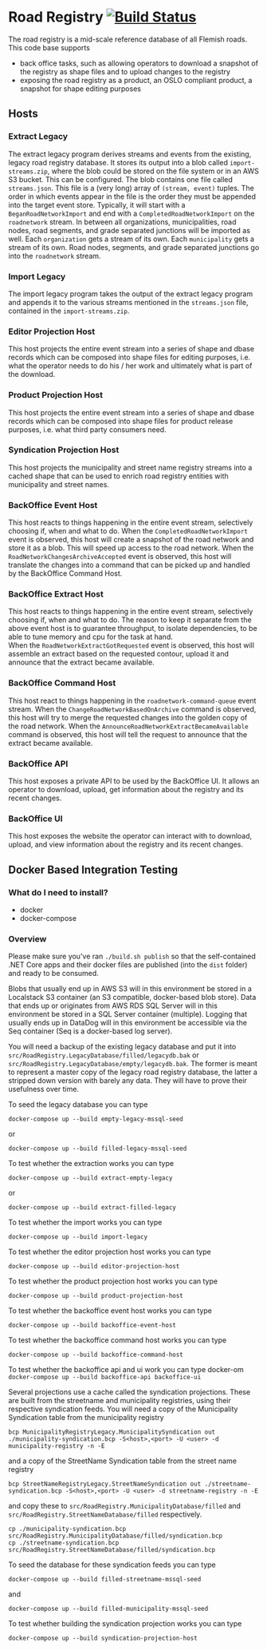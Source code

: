 # Road Registry [![Build Status](https://github.com/Informatievlaanderen/road-registry/workflows/CI/badge.svg)](https://github.com/Informatievlaanderen/road-registry/actions)

The road registry is a mid-scale reference database of all Flemish roads. This code base supports

- back office tasks, such as allowing operators to download a snapshot of the registry as shape files and to upload changes to the registry
- exposing the road registry as a product, an OSLO compliant product, a snapshot for shape editing purposes

## Hosts

### Extract Legacy

The extract legacy program derives streams and events from the existing, legacy road registry database.
It stores its output into a blob called `import-streams.zip`, where the blob could be stored on the file system or in an AWS S3 bucket. This can be configured.
The blob contains one file called `streams.json`. This file is a (very long) array of `(stream, event)` tuples.
The order in which events appear in the file is the order they must be appended into the target event store.
Typically, it will start with a `BeganRoadNetworkImport` and end with a `CompletedRoadNetworkImport` on the `roadnetwork` stream.
In between all organizations, municipalities, road nodes, road segments, and grade separated junctions will be imported as well.
Each `organization` gets a stream of its own. Each `municipality` gets a stream of its own. Road nodes, segments, and grade separated junctions go into the `roadnetwork` stream.

### Import Legacy

The import legacy program takes the output of the extract legacy program and appends it to the various streams mentioned in the `streams.json` file, contained in the `import-streams.zip`.

### Editor Projection Host

This host projects the entire event stream into a series of shape and dbase records which can be composed into shape files for editing purposes, i.e. what the operator needs to do his / her work and ultimately what is part of the download.

### Product Projection Host

This host projects the entire event stream into a series of shape and dbase records which can be composed into shape files for product release purposes, i.e. what third party consumers need.

### Syndication Projection Host

This host projects the municipality and street name registry streams into a cached shape that can be used to enrich road registry entities with municipality and street names.

### BackOffice Event Host

This host reacts to things happening in the entire event stream, selectively choosing if, when and what to do.
When the `CompletedRoadNetworkImport` event is observed, this host will create a snapshot of the road network and store it as a blob. This will speed up access to the road network.
When the `RoadNetworkChangesArchiveAccepted` event is observed, this host will translate the changes into a command that can be picked up and handled by the BackOffice Command Host.

### BackOffice Extract Host

This host reacts to things happening in the entire event stream, selectively choosing if, when and what to do.
The reason to keep it separate from the above event host is to guarantee throughput, to isolate dependencies, to be able to tune memory and cpu for the task at hand.  
When the `RoadNetworkExtractGotRequested` event is observed, this host will assemble an extract based on the requested contour, upload it and announce that the extract became available.

### BackOffice Command Host

This host react to things happening in the `roadnetwork-command-queue` event stream.
When the `ChangeRoadNetworkBasedOnArchive` command is observed, this host will try to merge the requested changes into the golden copy of the road network.
When the `AnnounceRoadNetworkExtractBecameAvailable` command is observed, this host will tell the request to announce that the extract became available.

### BackOffice API

This host exposes a private API to be used by the BackOffice UI.
It allows an operator to download, upload, get information about the registry and its recent changes.

### BackOffice UI

This host exposes the website the operator can interact with to download, upload, and view information about the registry and its recent changes.

## Docker Based Integration Testing

### What do I need to install?

- docker
- docker-compose

### Overview

Please make sure you've ran `./build.sh publish` so that the self-contained .NET Core apps and their docker files are published (into the `dist` folder)
and ready to be consumed.

Blobs that usually end up in AWS S3 will in this environment be stored in a Localstack S3 container (an S3 compatible, docker-based blob store).
Data that ends up or originates from AWS RDS SQL Server will in this environment be stored in a SQL Server container (multiple).
Logging that usually ends up in DataDog will in this environment be accessible via the Seq container (Seq is a docker-based log server).

You will need a backup of the existing legacy database and put it into `src/RoadRegistry.LegacyDatabase/filled/legacydb.bak` or `src/RoadRegistry.LegacyDatabase/empty/legacydb.bak`.
The former is meant to represent a master copy of the legacy road registry database, the latter a stripped down version with barely any data. They will have to prove their usefulness over time.

To seed the legacy database you can type

`docker-compose up --build empty-legacy-mssql-seed`

or

`docker-compose up --build filled-legacy-mssql-seed`

To test whether the extraction works you can type

`docker-compose up --build extract-empty-legacy`

or

`docker-compose up --build extract-filled-legacy`

To test whether the import works you can type

`docker-compose up --build import-legacy`

To test whether the editor projection host works you can type

`docker-compose up --build editor-projection-host`

To test whether the product projection host works you can type

`docker-compose up --build product-projection-host`

To test whether the backoffice event host works you can type

`docker-compose up --build backoffice-event-host`

To test whether the backoffice command host works you can type

`docker-compose up --build backoffice-command-host`

To test whether the backoffice api and ui work you can type
docker-om
`docker-compose up --build backoffice-api backoffice-ui`

Several projections use a cache called the syndication projections. 
These are built from the streetname and municipality registries, using their respective syndication feeds.
You will need a copy of the Municipality Syndication table from the municipality registry

`bcp MunicipalityRegistryLegacy.MunicipalitySyndication out ./municipality-syndication.bcp -S<host>,<port> -U <user> -d municipality-registry -n -E`

and a copy of the StreetName Syndication table from the street name registry

`bcp StreetNameRegistryLegacy.StreetNameSyndication out ./streetname-syndication.bcp -S<host>,<port> -U <user> -d streetname-registry -n -E`

and copy these to `src/RoadRegistry.MunicipalityDatabase/filled` and `src/RoadRegistry.StreetNameDatabase/filled` respectively.

```
cp ./municipality-syndication.bcp src/RoadRegistry.MunicipalityDatabase/filled/syndication.bcp
cp ./streetname-syndication.bcp src/RoadRegistry.StreetNameDatabase/filled/syndication.bcp

```

To seed the database for these syndication feeds you can type

`docker-compose up --build filled-streetname-mssql-seed`

and

`docker-compose up --build filled-municipality-mssql-seed`

To test whether building the syndication projection works you can type

`docker-compose up --build syndication-projection-host`
